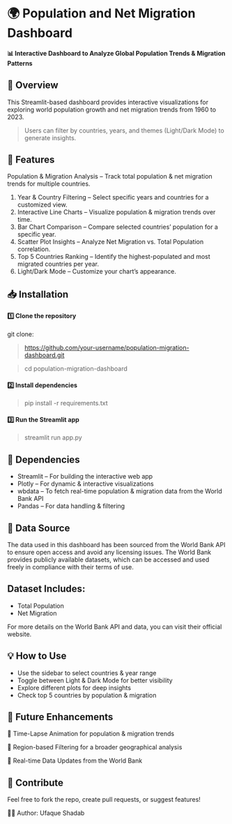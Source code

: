 # 🌍 Population and Net Migration Dashboard
#### 📊 Interactive Dashboard to Analyze Global Population Trends & Migration Patterns

## 🚀 Overview
This Streamlit-based dashboard provides interactive visualizations for exploring world population growth and net migration trends from 1960 to 2023.

> Users can filter by countries, years, and themes (Light/Dark Mode) to generate insights.

## 📌 Features
Population & Migration Analysis – Track total population & net migration trends for multiple countries. 
1. Year & Country Filtering – Select specific years and countries for a customized view.
2. Interactive Line Charts – Visualize population & migration trends over time.
3. Bar Chart Comparison – Compare selected countries’ population for a specific year.
4. Scatter Plot Insights – Analyze Net Migration vs. Total Population correlation.
5. Top 5 Countries Ranking – Identify the highest-populated and most migrated countries per year.
6. Light/Dark Mode – Customize your chart’s appearance.

## 📥 Installation
#### 1️⃣ Clone the repository
git clone: 
> https://github.com/your-username/population-migration-dashboard.git

> cd population-migration-dashboard
#### 2️⃣ Install dependencies
> pip install -r requirements.txt
#### 3️⃣ Run the Streamlit app
> streamlit run app.py

## 🔧 Dependencies
- Streamlit – For building the interactive web app
- Plotly – For dynamic & interactive visualizations
- wbdata – To fetch real-time population & migration data from the World Bank API
- Pandas – For data handling & filtering
## 📑 Data Source
The data used in this dashboard has been sourced from the World Bank API to ensure open access and avoid any licensing issues. The World Bank provides publicly available datasets, which can be accessed and used freely in compliance with their terms of use.

## Dataset Includes:
- Total Population
- Net Migration
  
For more details on the World Bank API and data, you can visit their official website.

## 💡 How to Use
- Use the sidebar to select countries & year range
- Toggle between Light & Dark Mode for better visibility
- Explore different plots for deep insights
- Check top 5 countries by population & migration

## 📌 Future Enhancements
🚀 Time-Lapse Animation for population & migration trends

🚀 Region-based Filtering for a broader geographical analysis

🚀 Real-time Data Updates from the World Bank

## 🌟 Contribute
Feel free to fork the repo, create pull requests, or suggest features!

👨‍💻 Author: Ufaque Shadab